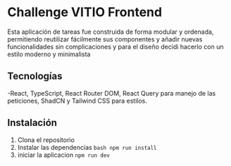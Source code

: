 # Challenge VITIO Frontend

 Esta aplicación de tareas fue construida de forma modular y ordenada, permitiendo reutilizar fácilmente sus componentes y añadir nuevas funcionalidades sin complicaciones
 y para el diseño decidi hacerlo con un estilo moderno y minimalista


## Tecnologías

-React, TypeScript, React Router DOM, React Query para manejo de las peticiones, ShadCN y Tailwind CSS para estilos.


## Instalación

1. Clona el repositorio
2. Instalar las dependencias `bash npm run install `
3. iniciar la aplicacion `npm run dev `
